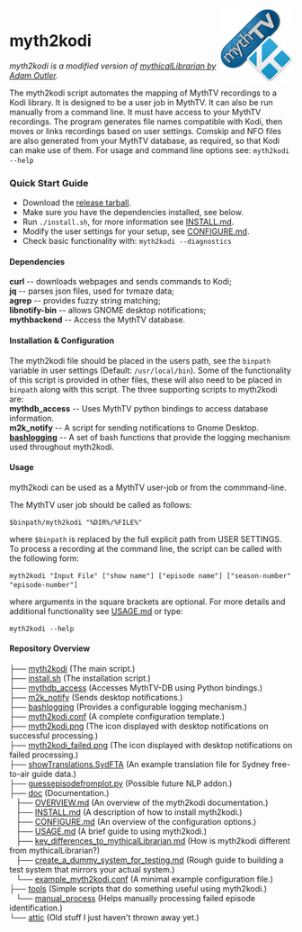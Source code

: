 <img align="right" src="myth2kodi.png" alt="myth2kodi icon" />

# myth2kodi
*myth2kodi is a modified version of [mythicalLibrarian by Adam Outler](https://github.com/adamoutler/mythicallibrarian).*

The myth2kodi script automates the mapping of MythTV recordings to a Kodi
library. It is designed to be a user job in MythTV. It can also be run
manually from a command line. It must have access to your MythTV recordings.
The program generates file names compatible with Kodi, then moves or links
recordings based on user settings. Comskip and NFO files are also generated
from your MythTV database, as required, so that Kodi can make use of them.
For usage and command line options see: `myth2kodi --help`

### Quick Start Guide
  + Download the [release tarball](https://github.com/stuart-knock/myth2kodi/releases/latest).
  + Make sure you have the dependencies installed, see below.
  + Run `./install.sh`, for more information see [INSTALL.md](./doc/INSTALL.md).
  + Modify the user settings for your setup, see [CONFIGURE.md](./doc/CONFIGURE.md).
  + Check basic functionality with: `myth2kodi --diagnostics`

#### Dependencies
**curl** -- downloads webpages and sends commands to Kodi;  
**jq** -- parses json files, used for tvmaze data;  
**agrep** -- provides fuzzy string matching;  
**libnotify-bin** -- allows GNOME desktop notifications;  
**mythbackend** -- Access the MythTV database.  

#### Installation & Configuration
The myth2kodi file should be placed in the users path, see the `binpath`
variable in user settings (Default: `/usr/local/bin`). Some of the
functionality of this script is provided in other files, these will also
need to be placed in `binpath` along with this script. The three supporting
scripts to myth2kodi are:  
**mythdb_access** -- Uses MythTV python bindings to access database information.  
**m2k_notify** -- A script for sending notifications to Gnome Desktop.  
[**bashlogging**](https://github.com/stuart-knock/bash-tools) --
                A set of bash functions that provide the logging mechanism used
                throughout myth2kodi.

#### Usage
myth2kodi can be used as a MythTV user-job or from the commmand-line.

The MythTV user job should be called as follows:

    $binpath/myth2kodi "%DIR%/%FILE%"

where `$binpath` is replaced by the full explicit path from USER SETTINGS.
To process a recording at the command line, the script can be called with the
following form:
    
    myth2kodi "Input File" ["show name"] ["episode name"] ["season-number" "episode-number"]

where arguments in the square brackets are optional. For more details and
additional functionality see [USAGE.md](./doc/USAGE.md) or type:
    
    myth2kodi --help


#### Repository Overview
<p>
  ├── <a href="./myth2kodi">myth2kodi</a> (The main script.) <br>
  ├── <a href="./install.sh">install.sh</a> (The installation script.) <br>
  ├── <a href="./mythdb_access">mythdb_access</a> (Accesses MythTV-DB using Python bindings.) <br>
  ├── <a href="./m2k_notify">m2k_notify</a> (Sends desktop notifications.) <br>
  ├── <a href="./bashlogging">bashlogging</a> (Provides a configurable logging mechanism.) <br>
  ├── <a href="./myth2kodi.conf">myth2kodi.conf</a> (A complete configuration template.) <br>
  ├── <a href="./myth2kodi.png">myth2kodi.png</a> (The icon displayed with desktop notifications on successful processing.) <br>
  ├── <a href="./myth2kodi_failed.png">myth2kodi_failed.png</a> (The icon displayed with desktop notifications on failed processing.) <br>
  ├── <a href="./showTranslations.SydFTA">showTranslations.SydFTA</a> (An example translation file for Sydney free-to-air guide data.) <br>
  ├── <a href="./guessepisodefromplot.py">guessepisodefromplot.py</a> (Possible future NLP addon.) <br>
  ├── <a href="./doc/">doc</a> (Documentation.) <br>
      ├── <a href="./doc/OVERVIEW.md">OVERVIEW.md</a> (An overview of the myth2kodi documentation.) <br>
      ├── <a href="./doc/INSTALL.md">INSTALL.md</a> (A description of how to install myth2kodi.) <br>
      ├── <a href="./doc/CONFIGURE.md">CONFIGURE.md</a> (An overview of the configuration options.) <br>
      ├── <a href="./doc/USAGE.md">USAGE.md</a> (A brief guide to using myth2kodi.) <br>
      ├── <a href="./doc/key_differences_to_mythicalLibrarian.md">key_differences_to_mythicalLibrarian.md</a> (How is myth2kodi different from mythicalLibrarian?) <br>
      ├── <a href="./doc/create_a_dummy_system_for_testing.md">create_a_dummy_system_for_testing.md</a> (Rough guide to building a test system that mirrors your actual system.) <br>
      └── <a href="./doc/example_myth2kodi.conf">example_myth2kodi.conf</a> (A minimal example configuration file.) <br>
  ├── <a href="./doc/">tools</a> (Simple scripts that do something useful using myth2kodi.) <br>
      └── <a href="./tools/manual_process">manual_process</a> (Helps manually processing failed episode identification.) <br>
  └── <a href="./attic/">attic</a> (Old stuff I just haven't thrown away yet.) <br>
</p>
